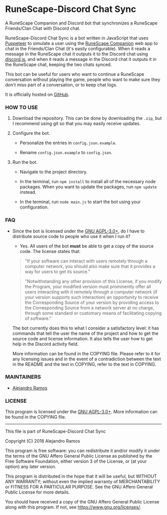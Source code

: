 # RuneScape-Discord Chat Sync

A RuneScape Companion and Discord bot that synchronizes a RuneScape
Friends/Clan Chat with Discord chat.

RuneScape-Discord Chat Sync is a bot written in JavaScript that uses
[Puppeteer](https://github.com/GoogleChrome/puppeteer) to simulate a user
using the [RuneScape Companion](http://runescape.com/companion/comapp.ws)
web app to chat in the Friends/Clan Chat (it's easily configurable). When it
reads a message in the RuneScape chat it outputs it to the Discord chat using
[discord.js](https://discord.js.org), and when it reads a message in the
Discord chat it outputs it in the RuneScape chat, keeping the two chats synced.

This bot can be useful for users who want to continue a RuneScape conversation
without playing the game, people who want to make sure they don't miss part of
a conversation, or to keep chat logs.

It is officially hosted on
[GitHub](https://github.com/aeramos/RuneScape-Discord-Chat-Sync).

### HOW TO USE
1. Download the repository. This can be done by downloading the `.zip`, but I
recommend using git so that you may easily receive updates.

2. Configure the bot.
    * Personalize the entries in `config.json.example`.

    * Rename `config.json.example` to `config.json`.

3. Run the bot.
    * Navigate to the project directory.

    * In the terminal, run `npm install` to install all of the necessary node
    packages. When you want to update the packages, run `npm update` instead.

    * In the terminal, run `node main.js` to start the bot using your
    configuration.

### FAQ
* Since the bot is licensed under the
[GNU AGPL-3.0+](https://www.gnu.org/licenses/agpl-3.0.html), do I have to
distribute source code to people who use it when I run it?
    * Yes. All users of the bot **must** be able to get a copy of the source
    code. The license states that:

    > "If your software can interact with users remotely through a computer
    network, you should also make sure that it provides a way for users to get
    its source."

    > "Notwithstanding any other provision of this License, if you modify the
    Program, your modified version must prominently offer all users interacting
    with it remotely through a computer network (if your version supports such
    interaction) an opportunity to receive the Corresponding Source of your
    version by providing access to the Corresponding Source from a network
    server at no charge, through some standard or customary means of
    facilitating copying of software."

    The bot currently does this to what I consider a satisfactory level: it has
    commands that tell the user the name of the project and how to get the
    source code and license information. It also tells the user how to get help
    in the Discord activity field.

    More information can be found in the COPYING file. Please refer to it for
    any licensing issues and in the event of a contradiction between the text
    in the README and the text in COPYING, refer to the text in COPYING.

### MAINTAINERS

 * [Alejandro Ramos](https://github.com/aeramos)

### LICENSE

This program is licensed under the
[GNU AGPL-3.0+](https://www.gnu.org/licenses/agpl-3.0.html).
More information can be found in the COPYING file.

------------------------------

This file is part of RuneScape-Discord Chat Sync

Copyright (C) 2018 Alejandro Ramos

This program is free software: you can redistribute it and/or modify
it under the terms of the GNU Affero General Public License as published by
the Free Software Foundation, either version 3 of the License, or
(at your option) any later version.

This program is distributed in the hope that it will be useful,
but WITHOUT ANY WARRANTY; without even the implied warranty of
MERCHANTABILITY or FITNESS FOR A PARTICULAR PURPOSE.  See the
GNU Affero General Public License for more details.

You should have received a copy of the GNU Affero General Public License
along with this program.  If not, see <https://www.gnu.org/licenses/>.
